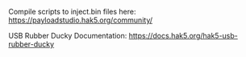 Compile scripts to inject.bin files here:
https://payloadstudio.hak5.org/community/

USB Rubber Ducky Documentation:
https://docs.hak5.org/hak5-usb-rubber-ducky
